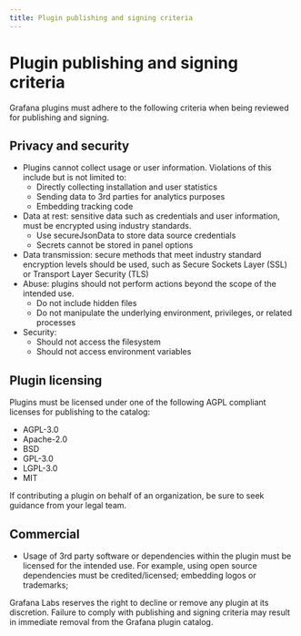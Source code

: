 ```yaml
---
title: Plugin publishing and signing criteria
---
```


# Plugin publishing and signing criteria

Grafana plugins must adhere to the following criteria when being reviewed for publishing and signing.

## Privacy and security

- Plugins cannot collect usage or user information. Violations of this include but is not limited to:
  - Directly collecting installation and user statistics
  - Sending data to 3rd parties for analytics purposes
  - Embedding tracking code
- Data at rest: sensitive data such as credentials and user information, must be encrypted using industry standards.
  - Use secureJsonData to store data source credentials
  - Secrets cannot be stored in panel options
- Data transmission: secure methods that meet industry standard encryption levels should be used, such as Secure Sockets Layer (SSL) or Transport Layer Security (TLS)
- Abuse: plugins should not perform actions beyond the scope of the intended use.
  - Do not include hidden files
  - Do not manipulate the underlying environment, privileges, or related processes
- Security:
  - Should not access the filesystem
  - Should not access environment variables

## Plugin licensing

Plugins must be licensed under one of the following AGPL compliant licenses for publishing to the catalog:

- AGPL-3.0
- Apache-2.0
- BSD
- GPL-3.0
- LGPL-3.0
- MIT

If contributing a plugin on behalf of an organization, be sure to seek guidance from your legal team.

## Commercial

- Usage of 3rd party software or dependencies within the plugin must be licensed for the intended use. For example, using open source dependencies must be credited/licensed; embedding logos or trademarks;

Grafana Labs reserves the right to decline or remove any plugin at its discretion. Failure to comply with publishing and signing criteria may result in immediate removal from the Grafana plugin catalog.
